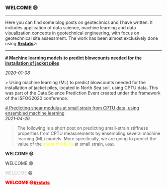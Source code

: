 <body style="color: #2F2F2F;">
  
<h2 style="font-size: 16px; font-weight: 900;">WELCOME 😄</h2>

<hr>

<p>Here you can find some blog posts on geotechnics and I have written. It includes application of data science, machine learning and data visualization concepts in geotechnical engineering, with focus on geotechnical site assessment. The work has been almost exclusively done using <a style="color: #2F2F2F; font-weight: 900;" href="https://www.r-project.org/" target="_blank">#rstats</a>&#x2197;</p>

<hr>    
 
<p style="color:#2F2F2F; font-weight: bolder;"><a style="color:#2F2F2F;" href="https://erdirstats.github.io/isfog-2020-final.html" target="_blank"># Machine learning models to predict blowcounts needed for the installation of jacket piles</a></p>  
<p style="color:#2F2F2F; font-style: italic;">2020-01-08 </p> 
> Using machine learning (ML) to predict blowcounts needed for the installation of jacket piles, located in North Sea soil, using CPTU data. This was part of the Data Science Prediction Event created under the framework of the ISFOG2020 conference.  

<a style="color:#2F2F2F;" href="https://erdirstats.github.io/small-strain-stiffness-final-02.html" target="_blank"># Predicting shear modulus at small strain from CPTU data, using ensembled machine learning</a>  
_2021-04-26_  
> The following is a short post on predicting small-strain stiffness properties from CPTU measurements by ensembling several machine learning (ML) models. More specifically, we are going to predict the value of the <span style="color:yellow">shear modulus</span> at small strain, `Gmax`.

<p style="color:#2F2F2F; font-weight: bolder;">WELCOME 😄</p>
<p style="color:#2F2F2F; font-weight: normal;">WELCOME 😄</p>
<p style="color:#2F2F2F; font-weight: lighter;">WELCOME 😄</p>
<p style="color: red; font-weight: 900;">WELCOME 😄<a style="color: red;" href="https://www.r-project.org/" target="_blank">#rstats</a></p>
</body>
